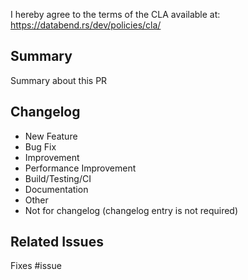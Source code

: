 I hereby agree to the terms of the CLA available at: https://databend.rs/dev/policies/cla/

## Summary

Summary about this PR

## Changelog

- New Feature
- Bug Fix
- Improvement
- Performance Improvement
- Build/Testing/CI
- Documentation
- Other 
- Not for changelog (changelog entry is not required)

## Related Issues

Fixes #issue

